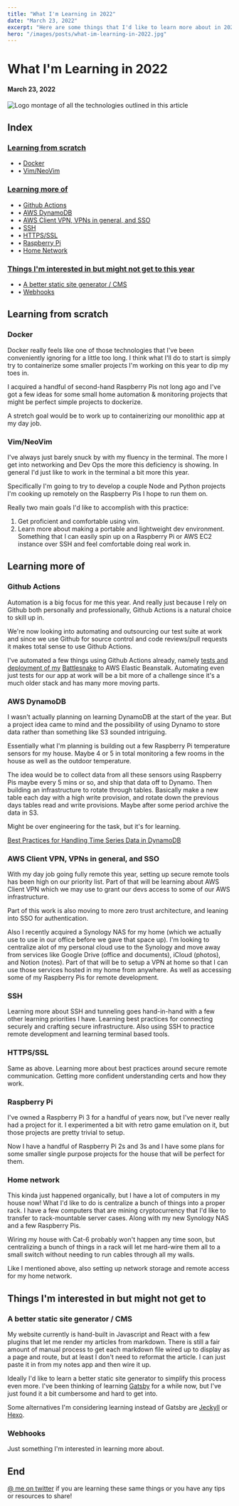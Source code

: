 ```yaml
---
title: "What I'm Learning in 2022"
date: "March 23, 2022"
excerpt: "Here are some things that I'd like to learn more about in 2022."
hero: "/images/posts/what-im-learning-in-2022.jpg"
---
```

# What I'm Learning in 2022
#### March 23, 2022
![Logo montage of all the technologies outlined in this article](./what-im-learning-in-2022.jpg)

## Index
### [Learning from scratch](#learning-from-scratch)

* • [Docker](#docker)
* • [Vim/NeoVim](#vimneovim)

### [Learning more of](#learning-more-of)

* • [Github Actions](#github-actions)
* • [AWS DynamoDB](#aws-dynamodb)
* • [AWS Client VPN, VPNs in general, and SSO](#aws-client-vpn-vpns-in-general-and-sso)
* • [SSH](#ssh)
* • [HTTPS/SSL](#httpsssl)
* • [Raspberry Pi](#raspberry-pi)
* • [Home Network](#home-network)

### [Things I'm interested in but might not get to this year](#things-im-interested-in-but-might-not-get-to-this-year)

* • [A better static site generator / CMS](#a-better-static-site-generator--cms)
* • [Webhooks](#webhooks)

## Learning from scratch

### Docker
Docker really feels like one of those technologies that I've been conveniently ignoring for a little too long. I think what I'll do to start is simply try to containerize some smaller projects I'm working on this year to dip my toes in.

I acquired a handful of second-hand Raspberry Pis not long ago and I've got a few ideas for some small home automation & monitoring projects that might be perfect simple projects to dockerize.

A stretch goal would be to work up to containerizing our monolithic app at my day job.

### Vim/NeoVim
I've always just barely snuck by with my fluency in the terminal. The more I get into networking and Dev Ops the more this deficiency is showing. In general I'd just like to work in the terminal a bit more this year.

Specifically I'm going to try to develop a couple Node and Python projects I'm cooking up remotely on the Raspberry Pis I hope to run them on.

Really two main goals I'd like to accomplish with this practice:
1. Get proficient and comfortable using vim.
2. Learn more about making a portable and lightweight dev environment. Something that I can easily spin up on a Raspberry Pi or AWS EC2 instance over SSH and feel comfortable doing real work in.

## Learning more of

### Github Actions
Automation is a big focus for me this year. And really just because I rely on Github both personally and professionally, Github Actions is a natural choice to skill up in.

We're now looking into automating and outsourcing our test suite at work and since we use Github for source control and code reviews/pull requests it makes total sense to use Github Actions.

I've automated a few things using Github Actions already, namely [tests and deployment of my](https://github.com/tyrelh/battlesnake-typescript-node) [Battlesnake](https://play.battlesnake.com/) to AWS Elastic Beanstalk. Automating even just tests for our app at work will be a bit more of a challenge since it's a much older stack and has many more moving parts.

### AWS DynamoDB
I wasn't actually planning on learning DynamoDB at the start of the year. But a project idea came to mind and the possibility of using Dynamo to store data rather than something like S3 sounded intriguing.

Essentially what I'm planning is building out a few Raspberry Pi temperature sensors for my house. Maybe 4 or 5 in total monitoring a few rooms in the house as well as the outdoor temperature.

The idea would be to collect data from all these sensors using Raspberry Pis maybe every 5 mins or so, and ship that data off to Dynamo. Then building an infrastructure to rotate through tables. Basically make a new table each day with a high write provision, and rotate down the previous days tables read and write provisions. Maybe after some period archive the data in S3.

Might be over engineering for the task, but it's for learning.

[Best Practices for Handling Time Series Data in DynamoDB](https://docs.aws.amazon.com/amazondynamodb/latest/developerguide/bp-time-series.html)

### AWS Client VPN, VPNs in general, and SSO
With my day job going fully remote this year, setting up secure remote tools has been high on our priority list. Part of that will be learning about AWS Client VPN which we may use to grant our devs access to some of our AWS infrastructure.

Part of this work is also moving to more zero trust architecture, and leaning into SSO for authentication.

Also I recently acquired a Synology NAS for my home (which we actually use to use in our office before we gave that space up). I'm looking to centralize alot of my personal cloud use to the Synology and move away from services like Google Drive (office and documents), iCloud (photos), and Notion (notes). Part of that will be to setup a VPN at home so that I can use those services hosted in my home from anywhere. As well as accessing some of my Raspberry Pis for remote development.

### SSH
Learning more about SSH and tunneling goes hand-in-hand with a few other learning priorities I have. Learning best practices for connecting securely and crafting secure infrastructure. Also using SSH to practice remote development and learning terminal based tools.

### HTTPS/SSL
Same as above. Learning more about best practices around secure remote communication. Getting more confident understanding certs and how they work.

### Raspberry Pi
I've owned a Raspberry Pi 3 for a handful of years now, but I've never really had a project for it. I experimented a bit with retro game emulation on it, but those projects are pretty trivial to setup.

Now I have a handful of Raspberry Pi 2s and 3s and I have some plans for some smaller single purpose projects for the house that will be perfect for them.

### Home network
This kinda just happened organically, but I have a lot of computers in my house now! What I'd like to do is centralize a bunch of things into a proper rack. I have a few computers that are mining cryptocurrency that I'd like to transfer to rack-mountable server cases. Along with my new Synology NAS and a few Raspberry Pis.

Wiring my house with Cat-6 probably won't happen any time soon, but centralizing a bunch of things in a rack will let me hard-wire them all to a small switch without needing to run cables through all my walls.

Like I mentioned above, also setting up network storage and remote access for my home network.

## Things I'm interested in but might not get to

### A better static site generator / CMS
My website currently is hand-built in Javascript and React with a few plugins that let me render my articles from markdown. There is still a fair amount of manual process to get each markdown file wired up to display as a page and route, but at least I don't need to reformat the article. I can just paste it in from my notes app and then wire it up.

Ideally I'd like to learn a better static site generator to simplify this process even more. I've been thinking of learning [Gatsby](https://www.gatsbyjs.com/) for a while now, but I've just found it a bit cumbersome and hard to get into.

Some alternatives I'm considering learning instead of Gatsby are [Jeckyll](https://jekyllrb.com/) or [Hexo](https://hexo.io/).

### Webhooks
Just something I'm interested in learning more about.

## End

[@ me on twitter](https://twitter.com/tyrelhiebert) if you are learning these same things or you have any tips or resources to share!